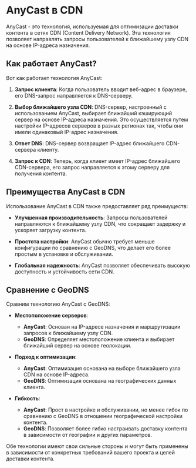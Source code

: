 # AnyCast в CDN

AnyCast - это технология, используемая для оптимизации доставки контента в сетях CDN (Content Delivery Network). Эта технология позволяет направлять запросы пользователей к ближайшему узлу CDN на основе IP-адреса назначения. 

## Как работает AnyCast?

Вот как работает технология AnyCast:

1. **Запрос клиента**: Когда пользователь вводит веб-адрес в браузере, его DNS-запрос направляется к DNS-серверу.

2. **Выбор ближайшего узла CDN**: DNS-сервер, настроенный с использованием AnyCast, выбирает ближайший кэширующий сервер на основе IP-адреса назначения. Это осуществляется путем настройки IP-адресов серверов в разных регионах так, чтобы они имели одинаковый IP-адрес назначения.

3. **Ответ DNS**: DNS-сервер возвращает IP-адрес ближайшего CDN-сервера клиенту.

4. **Запрос к CDN**: Теперь, когда клиент имеет IP-адрес ближайшего CDN-сервера, его запрос направляется к этому серверу для получения контента.

## Преимущества AnyCast в CDN

Использование AnyCast в CDN также предоставляет ряд преимуществ:

- **Улучшенная производительность**: Запросы пользователей направляются к ближайшему узлу CDN, что сокращает задержку и ускоряет загрузку контента.

- **Простота настройки**: AnyCast обычно требует меньше конфигурации по сравнению с GeoDNS, что делает его более простым в установке и обслуживании.

- **Глобальная надежность**: AnyCast позволяет обеспечивать высокую доступность и устойчивость сети CDN.

## Сравнение с GeoDNS

Сравним технологию AnyCast с GeoDNS:

- **Местоположение серверов**:
  - **AnyCast**: Основан на IP-адресе назначения и маршрутизации запросов к ближайшему узлу CDN.
  - **GeoDNS**: Определяет местоположение клиента и выбирает ближайший сервер на основе геолокации.

- **Подход к оптимизации**:
  - **AnyCast**: Оптимизация основана на выборе ближайшего узла CDN на основе IP-адреса.
  - **GeoDNS**: Оптимизация основана на географических данных клиента.

- **Гибкость**:
  - **AnyCast**: Прост в настройке и обслуживании, но менее гибок по сравнению с GeoDNS в отношении географической настройки контента.
  - **GeoDNS**: Позволяет более гибко настраивать доставку контента в зависимости от географии и других параметров.

Обе технологии имеют свои сильные стороны и могут быть применены в зависимости от конкретных требований вашего проекта и целей доставки контента.
